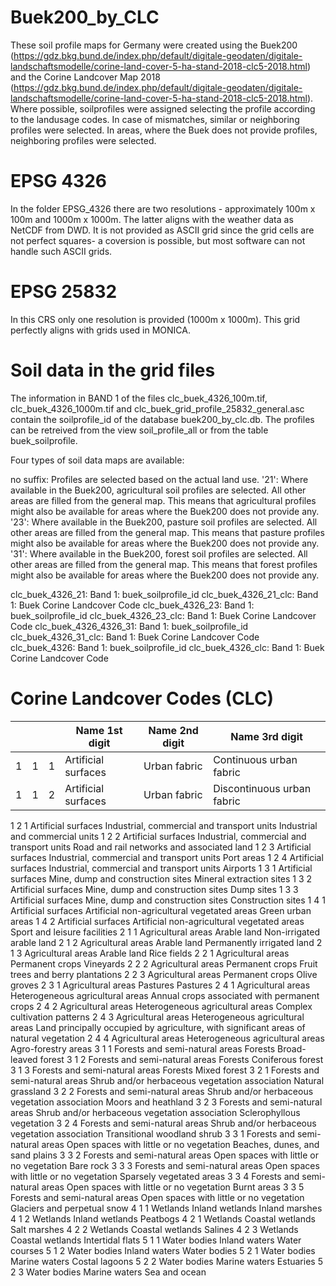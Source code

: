 # Buek200_by_CLC

These soil profile maps for Germany were created using the Buek200 (https://gdz.bkg.bund.de/index.php/default/digitale-geodaten/digitale-landschaftsmodelle/corine-land-cover-5-ha-stand-2018-clc5-2018.html) and the Corine Landcover Map 2018 (https://gdz.bkg.bund.de/index.php/default/digitale-geodaten/digitale-landschaftsmodelle/corine-land-cover-5-ha-stand-2018-clc5-2018.html). Where possible, soilprofiles were assigned selecting the profile according to the landusage codes. 
In case of mismatches, similar or neighboring profiles were selected. In areas, where the Buek does not provide profiles, neighboring profiles were selected.

# EPSG 4326
In the folder EPSG_4326 there are two resolutions - approximately 100m x 100m and 1000m x 1000m. The latter aligns with the weather data as NetCDF from DWD. 
It is not provided as ASCII grid since the grid cells are not perfect squares- a coversion is possible, but most software can not handle such ASCII grids. 

# EPSG 25832
In this CRS only one resolution is provided (1000m x 1000m). This grid perfectly aligns with grids used in MONICA.

# Soil data in the grid files
The information in BAND 1 of the files clc_buek_4326_100m.tif,  clc_buek_4326_1000m.tif and clc_buek_grid_profile_25832_general.asc contain the soilprofile_id of the database buek200_by_clc.db. The profiles can be retreived from the view soil_profile_all or from the table buek_soilprofile.

Four types of soil data maps are available:

no suffix: 	Profiles are selected based on the actual land use.
    '21': 	Where available in the Buek200, agricultural soil profiles are selected. 
    		All other areas are filled from the general map. This means that agricultural 
    		profiles might also be available for areas where the Buek200 does not provide any.
    '23': 	Where available in the Buek200, pasture soil profiles are selected. 
    		All other areas are filled from the general map. This means that pasture 
    		profiles might also be available for areas where the Buek200 does not provide any.
    '31': 	Where available in the Buek200, forest soil profiles are selected. 
    		All other areas are filled from the general map. This means that forest 
    		profiles might also be available for areas where the Buek200 does not provide any.
    		
   clc_buek_4326_21:	   	Band 1: buek_soilprofile_id
   clc_buek_4326_21_clc:	Band 1: Buek Corine Landcover Code
   clc_buek_4326_23:	   	Band 1: buek_soilprofile_id
   clc_buek_4326_23_clc:	Band 1: Buek Corine Landcover Code
   clc_buek_4326_4326_31:	Band 1: buek_soilprofile_id
   clc_buek_4326_31_clc:	Band 1: Buek Corine Landcover Code
   clc_buek_4326:	   	Band 1: buek_soilprofile_id	
   clc_buek_4326_clc: 		Band 1: Buek Corine Landcover Code

# Corine Landcover Codes (CLC)
|   |   |   | Name 1st digit | Name 2nd digit | Name 3rd digit |
| - | - | - | ------------------- | ----------------- | ----------------------- |
| 1 | 1 | 1 | Artificial surfaces | Urban fabric | Continuous urban fabric |
| 1 | 1 | 2 | Artificial surfaces | Urban fabric | Discontinuous urban fabric |
1
2
1
Artificial surfaces
Industrial, commercial and transport units
Industrial and commercial units
1
2
2
Artificial surfaces
Industrial, commercial and transport units
Road and rail networks and associated land
1
2
3
Artificial surfaces
Industrial, commercial and transport units
Port areas
1
2
4
Artificial surfaces
Industrial, commercial and transport units
Airports
1
3
1
Artificial surfaces
Mine, dump and construction sites
Mineral extraction sites
1
3
2
Artificial surfaces
Mine, dump and construction sites
Dump sites
1
3
3
Artificial surfaces
Mine, dump and construction sites
Construction sites
1
4
1
Artificial surfaces
Artificial non-agricultural vegetated areas
Green urban areas
1
4
2
Artificial surfaces
Artificial non-agricultural vegetated areas
Sport and leisure facilities
2
1
1
Agricultural areas
Arable land
Non-irrigated arable land
2
1
2
Agricultural areas
Arable land
Permanently irrigated land
2
1
3
Agricultural areas
Arable land
Rice fields
2
2
1
Agricultural areas
Permanent crops
Vineyards
2
2
2
Agricultural areas
Permanent crops
Fruit trees and berry plantations
2
2
3
Agricultural areas
Permanent crops
Olive groves
2
3
1
Agricultural areas
Pastures
Pastures
2
4
1
Agricultural areas
Heterogeneous agricultural areas
Annual crops associated with permanent crops
2
4
2
Agricultural areas
Heterogeneous agricultural areas
Complex cultivation patterns
2
4
3
Agricultural areas
Heterogeneous agricultural areas
Land principally occupied by agriculture, with significant areas of natural vegetation
2
4
4
Agricultural areas
Heterogeneous agricultural areas
Agro-forestry areas
3
1
1
Forests and semi-natural areas
Forests
Broad-leaved forest
3
1
2
Forests and semi-natural areas
Forests
Coniferous forest
3
1
3
Forests and semi-natural areas
Forests
Mixed forest
3
2
1
Forests and semi-natural areas
Shrub and/or herbaceous vegetation association
Natural grassland
3
2
2
Forests and semi-natural areas
Shrub and/or herbaceous vegetation association
Moors and heathland
3
2
3
Forests and semi-natural areas
Shrub and/or herbaceous vegetation association
Sclerophyllous vegetation
3
2
4
Forests and semi-natural areas
Shrub and/or herbaceous vegetation association
Transitional woodland shrub
3
3
1
Forests and semi-natural areas
Open spaces with little or no vegetation
Beaches, dunes, and sand plains
3
3
2
Forests and semi-natural areas
Open spaces with little or no vegetation
Bare rock
3
3
3
Forests and semi-natural areas
Open spaces with little or no vegetation
Sparsely vegetated areas
3
3
4
Forests and semi-natural areas
Open spaces with little or no vegetation
Burnt areas
3
3
5
Forests and semi-natural areas
Open spaces with little or no vegetation
Glaciers and perpetual snow
4
1
1
Wetlands
Inland wetlands
Inland marshes
4
1
2
Wetlands
Inland wetlands
Peatbogs
4
2
1
Wetlands
Coastal wetlands
Salt marshes
4
2
2
Wetlands
Coastal wetlands
Salines
4
2
3
Wetlands
Coastal wetlands
Intertidal flats
5
1
1
Water bodies
Inland waters
Water courses
5
1
2
Water bodies
Inland waters
Water bodies
5
2
1
Water bodies
Marine waters
Costal lagoons
5
2
2
Water bodies
Marine waters
Estuaries
5
2
3
Water bodies
Marine waters
Sea and ocean
